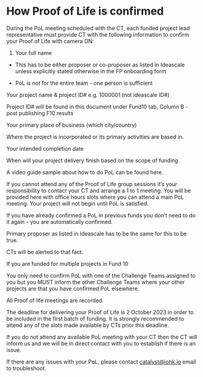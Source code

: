 # **How Proof of Life is confirmed**

During the PoL meeting scheduled with the CT, each funded project lead representative must provide CT with the following information to confirm your Proof of Life with camera ON:

1. Your full name 

  * This has to be either proposer or co-proposer as listed in Ideascale unless explicitly stated otherwise in the FP onboarding form

  * PoL is not for the entire team - one person is sufficient

Your project name & project ID# e.g. 1000001 (not ideascale ID#)

Project ID# will be found in this document under Fund10 tab, Column B - post publishing F10 results 

Your primary place of business (which city/country) 

Where the project is incorporated or its primary activities are based in.

Your intended completion date

When will your project delivery finish based on the scope of funding

A video guide sample about how to do PoL can be found here.

If you cannot attend any of the Proof of Life group sessions it’s your responsibility to contact your CT and arrange a 1 to 1 meeting. You will be provided here with office hours slots where you can attend a main PoL meeting. Your project will not begin until PoL is satisfied. 

If you have already confirmed a PoL in previous funds you don’t need to do it again - you are automatically confirmed.

Primary proposer as listed in Ideascale has to be the same for this to be true. 

CTs will be alerted to that fact.

If you are funded for multiple projects in Fund 10

You only need to confirm PoL with one of the Challenge Teams assigned to you but you MUST inform the other Challenge Teams where your other projects are that you have confirmed PoL elsewhere. 

All Proof of life meetings are recorded.

The deadline for delivering your Proof of Life is 2 October 2023 in order to be included in the first batch of funding. It is strongly recommended to attend any of the slots made available by CTs prior this deadline. 

If you do not attend any available PoL meeting with your CT then the CT will inform us and we will be in direct contact with you to establish if there is an issue. 

If there are any issues with your PoL, please contact catalyst@iohk.io email to troubleshoot.
